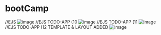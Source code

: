 # bootCamp 
//EJS
![image](https://user-images.githubusercontent.com/49728020/171998997-92135709-f073-4de0-a635-d10d058239e7.png)
//EJS TODO-APP (10
![image](https://user-images.githubusercontent.com/49728020/172040654-c8e024b4-26f6-4621-9ddc-46189b7ef3b8.png)
//EJS TODO-APP (11
![image](https://user-images.githubusercontent.com/49728020/172062376-5850c744-cc7d-4ad2-9fb2-8be6b7a9b007.png)
//EJS TODO-APP (12 TEMPLATE & LAYOUT ADDED
![image](https://user-images.githubusercontent.com/49728020/172419935-1a77285e-2b9e-475b-ae7c-e121576e849d.png)






